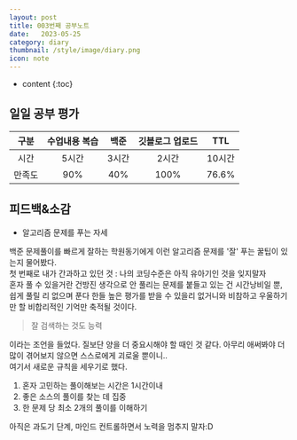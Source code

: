 ```yaml
---
layout: post
title: 003번째 공부노트
date:   2023-05-25
category: diary
thumbnail: /style/image/diary.png
icon: note
---
```


* content
{:toc}

## 일일 공부 평가
  
|구분|수업내용 복습|백준|깃블로그 업로드|TTL|
|:---:|:---:|:---:|:---:|:---:|
|시간|5시간|3시간|2시간|10시간|
|만족도|90%|40%|100%|76.6%|

## 피드백&소감

+ 알고리즘 문제를 푸는 자세  

백준 문제풀이를 빠르게 잘하는 학원동기에게 이런 알고리즘 문제를 '잘' 푸는 꿀팁이 있는지 물어봤다.  
첫 번째로 내가 간과하고 있던 것 : 나의 코딩수준은 아직 유아기인 것을 잊지말자  
혼자 풀 수 있을거란 건방진 생각으로 안 풀리는 문제를 붙들고 있는 건 시간낭비일 뿐, 쉽게 풀릴 리 없으며 푼다 한들 높은 평가를 받을 수 있을리 없거니와 비참하고 우울하기만 할 비합리적인 기억만 축적될 것이다.  
> 잘 검색하는 것도 능력  

이라는 조언을 들었다.
질보단 양을 더 중요시해야 할 때인 것 같다. 아무리 애써봐야 더 많이 겪어보지 않으면 스스로에게 괴로울 뿐이니..  
여기서 새로운 규칙을 세우기로 했다.  
1. 혼자 고민하는 풀이해보는 시간은 1시간이내
2. 좋은 소스의 풀이를 찾는 데 집중
3. 한 문제 당 최소 2개의 풀이를 이해하기  

아직은 과도기 단계, 마인드 컨트롤하면서 노력을 멈추지 말자:D  

